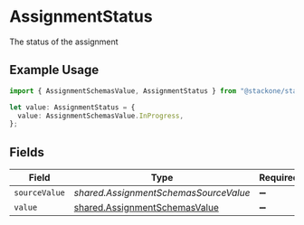 # AssignmentStatus

The status of the assignment

## Example Usage

```typescript
import { AssignmentSchemasValue, AssignmentStatus } from "@stackone/stackone-client-ts/sdk/models/shared";

let value: AssignmentStatus = {
  value: AssignmentSchemasValue.InProgress,
};
```

## Fields

| Field                                                                                 | Type                                                                                  | Required                                                                              | Description                                                                           | Example                                                                               |
| ------------------------------------------------------------------------------------- | ------------------------------------------------------------------------------------- | ------------------------------------------------------------------------------------- | ------------------------------------------------------------------------------------- | ------------------------------------------------------------------------------------- |
| `sourceValue`                                                                         | *shared.AssignmentSchemasSourceValue*                                                 | :heavy_minus_sign:                                                                    | N/A                                                                                   |                                                                                       |
| `value`                                                                               | [shared.AssignmentSchemasValue](../../../sdk/models/shared/assignmentschemasvalue.md) | :heavy_minus_sign:                                                                    | N/A                                                                                   | in_progress                                                                           |